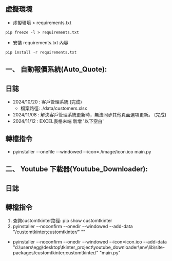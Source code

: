 ## 虛擬環境
- 虛擬環境 > requirements.txt
```
pip freeze -l > requirements.txt 
```

- 安裝 requirements.txt 內容
```
pip install -r requirements.txt
```

## 一、 自動報價系統(Auto_Quote):

## 日誌
- 2024/10/20 : 客戶管理系統 (完成) 
    - 檔案路徑: ./data/customers.xlsx
- 2024/11/08 : 解決客戶管理系統更新時，無法同步其他頁面選項更新。 (完成)
- 2024/11/12 : EXCEL表格末端 新增 '以下空白'

## 轉檔指令
- pyinstaller --onefile --windowed --icon=./image/icon.ico main.py

## 二、 Youtube 下載器(Youtube_Downloader):

## 日誌

## 轉檔指令
1. 查詢customtkinter路徑: pip show customtkinter
2. pyinstaller --noconfirm --onedir --windowed --add-data "<CustomTkinter Location>/customtkinter;customtkinter/"  "<Path to Python Script>"

- pyinstaller --noconfirm --onedir --windowed --icon=icon.ico --add-data "d:\users\egg\desktop\tkinter_project\youtube_downloader\env\lib\site-packages/customtkinter;customtkinter/" "main.py"





    
